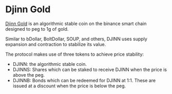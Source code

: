 # Djinn Gold

[Djinn Gold](https://www.djinn.gold/) is an algorithmic stable coin on the binance smart chain designed to peg to 1g of gold.

Similar to bDollar, BoltDollar, SOUP, and others, DJINN uses supply expansion and contraction to stabilize its value.

The protocol makes use of three tokens to achieve price stability:

* DJINN: the algorithmic stable coin.
* DJINNS: Shares which can be staked to receive DJINN when the price is above the peg.
* DJINNB: Bonds which can be redeemed for DJINN at 1:1. These are issued at a discount when the price is below the peg.

